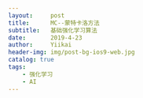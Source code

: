 ```yaml
---
layout:     post
title:      MC--蒙特卡洛方法
subtitle:   基础强化学习算法
date:       2019-4-23
author:     Yiikai
header-img: img/post-bg-ios9-web.jpg
catalog: true
tags:
    - 强化学习
    - AI
---
```


